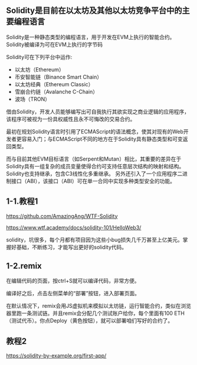 ## Solidity是目前在以太坊及其他以太坊竞争平台中的主要编程语言
Solidity是一种静态类型的编程语言，用于开发在EVM上执行的智能合约。 Solidity被编译为可在EVM上执行的字节码

Solidity可在下列平台中运作:
* 以太坊（Ethereum）
* 币安智能链（Binance Smart Chain）
* 以太坊经典（Ethereum Classic）
* 雪崩合约链（Avalanche C-Chain）
* 波场（TRON）

借由Solidity，开发人员能够编写出可自我执行其欲实现之商业逻辑的应用程序，该程序可被视为一份具权威性且永不可悔改的交易合约。

最初在规划Solidity语言时引用了ECMAScript的语法概念，使其对现有的Web开发者更容易入门；与ECMAScript不同的地方在于Solidity具有静态类型和可变返回类型。

而与目前其他EVM目标语言（如Serpent和Mutan）相比，其重要的差异在于Solidity具有一组复杂的成员变量使得合约可支持任意层次结构的映射和结构。Solidity也支持继承，包含C3线性化多重继承。 另外还引入了一个应用程序二进制接口（ABI），该接口（ABI）可在单一合同中实现多种类型安全的功能。 

## 1-1.教程1
https://github.com/AmazingAng/WTF-Solidity

https://www.wtf.academy/docs/solidity-101/HelloWeb3/

solidity，坑很多，每个月都有项目因为这些小bug损失几千万甚至上亿美元。掌握好基础，不断练习，才能写出更好的solidity代码。

## 1-2.remix
[](remix.ethereum.org)

在编辑代码的页面，按ctrl+S就可以编译代码，非常方便。

编译好之后，点击左侧菜单的“部署”按钮，进入部署页面。

在默认情况下，remix会用JS虚拟机来模拟以太坊链，运行智能合约，类似在浏览器里跑一条测试链。并且remix会分配几个测试账户给你，每个里面有100 ETH（测试代币）。你点Deploy（黄色按钮），就可以部署咱们写好的合约了。

## 教程2
https://solidity-by-example.org/first-app/